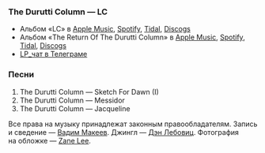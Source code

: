 ### The Durutti Column — LC

- Альбом «LC» в
	[Apple Music](https://music.apple.com/album/1322069918),
	[Spotify](https://open.spotify.com/album/6KCZbjfik8Tdswe0uw8tc8),
	[Tidal](https://tidal.com/browse/album/82527358),
	[Discogs](https://www.discogs.com/master/6379)
- Альбом «The Return Of The Durutti Column» в
	[Apple Music](https://music.apple.com/artist/6558311),
	[Spotify](https://open.spotify.com/artist/7fh7bwX9qV60tLxxsp9bTe),
	[Tidal](https://tidal.com/browse/album/82530035),
	[Discogs](https://www.discogs.com/master/6369)
- [LP_чат в Телеграме](https://t.me/oh_lp_chat)

### Песни

1. The Durutti Column — Sketch For Dawn (I)
2. The Durutti Column — Messidor
3. The Durutti Column — Jacqueline

Все права на музыку принадлежат законным правообладателям.
Запись и сведение — [Вадим Макеев](https://pepelsbey.dev/).
Джингл — [Дэн Лебовиц](https://www.youtube.com/channel/UC38A5qHrlc_Zgua7vL4b96w).
Фотография на обложке — [Zane Lee](https://unsplash.com/photos/gFnPmS6ZIaY).
